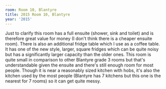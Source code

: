 ```yaml
---
room: Room 10, Blantyre
title: 2015 Room 10, Blantyre
year: '2015'
---
```


Just to clarify this room has a full ensuite (shower, sink and toilet) and is therefore great value for money (I don't think there is a cheaper ensuite room). There is also an additional fridge table which I use as a coffee table. It has one of the new style, larger, square fridges which can be quite noisy but has a significantly larger capacity than the older ones. This room is quite small in comparison to other Blantyre grade 3 rooms but that's understandable given the ensuite and there's still enough room for most people. Though it is near a reasonably sized kitchen with hobs, it's also the kitchen used by the most people (Blantyre has 7 kitchens but this one is the nearest for 7 rooms) so it can get quite messy.